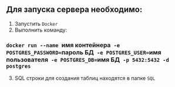 ## Для запуска сервера необходимо:

1. Запустить `Docker`<br />
2. Выполнить команду:

### `docker run --name `имя контейнера` -e POSTGRES_PASSWORD=`пароль БД` -e POSTGRES_USER=`имя пользователя` -e POSTGRES_DB=`имя БД` -p 5432:5432 -d postgres`

3. SQL строки для создания таблиц находятся в папке `SQL`
